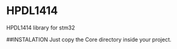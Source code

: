 # HPDL1414
HPDL1414 library for stm32

##INSTALATION
Just copy the Core directory inside your project.
